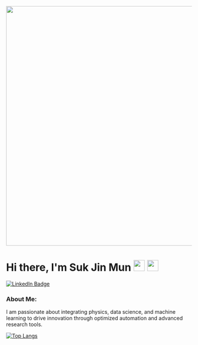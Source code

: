 <div id="header" align="center">
  <img src="https://github.com/SukjinMun/SukjinMun/blob/main/demo/100MDevs_Blog_1200x627_v3.gif" width="650"/>
</div>

<h1>
  Hi there, I'm Suk Jin Mun
  <img src="https://media.giphy.com/media/hvRJCLFzcasrR4ia7z/giphy.gif" width="30px"/>
   <img src="[https://media.giphy.com/media/hvRJCLFzcasrR4ia7z/giphy.gif](https://camo.githubusercontent.com/a2731c8812d548b260450992549343d2e4f63f8756415e3b44a32f22c877df81/68747470733a2f2f6d69722d73332d63646e2d63662e626568616e63652e6e65742f70726f6a6563745f6d6f64756c65732f6d61785f313230302f3232383733353133373131393831312e363230353437323462616630622e676966)" width="30px"/>
</h1>
<div id="badges">
  <a href="https://www.linkedin.com/in/suk-jin-mun-0ba0b4224/">
    <img src="https://img.shields.io/badge/LinkedIn-blue?style=for-the-badge&logo=linkedin&logoColor=white" alt="LinkedIn Badge"/>
  </a>
</div>

### About Me:
I am passionate about integrating physics, data science, and machine learning to drive innovation through optimized automation and advanced research tools.

[![Top Langs](https://github-readme-stats.vercel.app/api/top-langs/?username=SukjinMun&layout=compact&theme=vision-friendly-dark)](https://github.com/anuraghazra/github-readme-stats)
